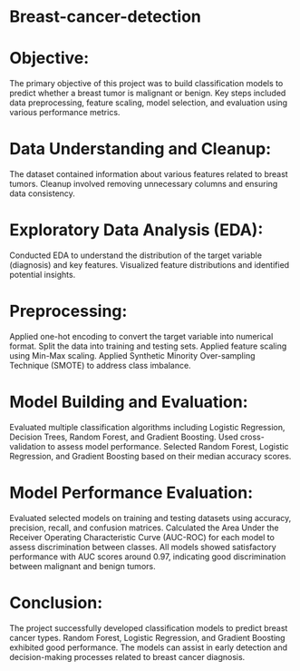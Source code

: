 # Breast-cancer-detection

# Objective:
The primary objective of this project was to build classification models to predict whether a breast tumor is malignant or benign.
Key steps included data preprocessing, feature scaling, model selection, and evaluation using various performance metrics.

# Data Understanding and Cleanup:
The dataset contained information about various features related to breast tumors.
Cleanup involved removing unnecessary columns and ensuring data consistency.

# Exploratory Data Analysis (EDA):
Conducted EDA to understand the distribution of the target variable (diagnosis) and key features.
Visualized feature distributions and identified potential insights.

# Preprocessing:
Applied one-hot encoding to convert the target variable into numerical format.
Split the data into training and testing sets.
Applied feature scaling using Min-Max scaling.
Applied Synthetic Minority Over-sampling Technique (SMOTE) to address class imbalance.

# Model Building and Evaluation:
Evaluated multiple classification algorithms including Logistic Regression, Decision Trees, Random Forest, and Gradient Boosting.
Used cross-validation to assess model performance.
Selected Random Forest, Logistic Regression, and Gradient Boosting based on their median accuracy scores.

# Model Performance Evaluation:
Evaluated selected models on training and testing datasets using accuracy, precision, recall, and confusion matrices.
Calculated the Area Under the Receiver Operating Characteristic Curve (AUC-ROC) for each model to assess discrimination between classes.
All models showed satisfactory performance with AUC scores around 0.97, indicating good discrimination between malignant and benign tumors.

# Conclusion:
The project successfully developed classification models to predict breast cancer types.
Random Forest, Logistic Regression, and Gradient Boosting exhibited good performance.
The models can assist in early detection and decision-making processes related to breast cancer diagnosis.
